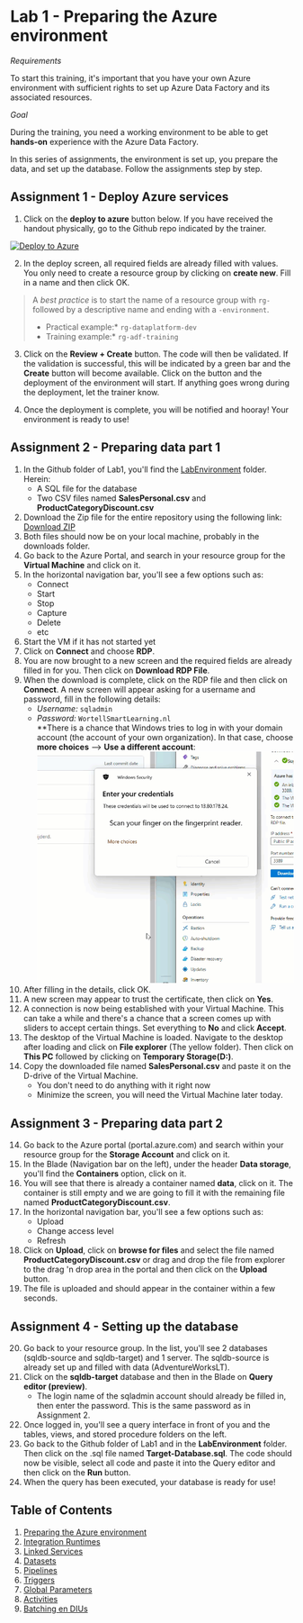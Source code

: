 # Lab 1 - Preparing the Azure environment

*Requirements*

To start this training, it's important that you have your own Azure environment with sufficient rights to set up Azure Data Factory and its associated resources.

*Goal*

During the training, you need a working environment to be able to get **hands-on** experience with the Azure Data Factory.

In this series of assignments, the environment is set up, you prepare the data, and set up the database. Follow the assignments step by step.

## Assignment 1 - Deploy Azure services

1. Click on the **deploy to azure** button below. If you have received the handout physically, go to the Github repo indicated by the trainer.

[![Deploy to Azure](https://aka.ms/deploytoazurebutton)](https://portal.azure.com/#create/Microsoft.Template/uri/https%3A%2F%2Fraw.githubusercontent.com%2Fvstrien%2FADF-Training%2Fmain%2FLab1%2FLabEnvironment%2Fazuredeploy.json)

2. In the deploy screen, all required fields are already filled with values. You only need to create a resource group by clicking on **create new**. Fill in a name and then click OK.

> A *best practice* is to start the name of a resource group with `rg-` followed by a descriptive name and ending with a `-environment`.
>
> * Practical example:* `rg-dataplatform-dev`
> * Training example:* `rg-adf-training`
>

3. Click on the **Review + Create** button. The code will then be validated. If the validation is successful, this will be indicated by a green bar and the **Create** button will become available. Click on the button and the deployment of the environment will start. If anything goes wrong during the deployment, let the trainer know.

4. Once the deployment is complete, you will be notified and hooray! Your environment is ready to use!

## Assignment 2 - Preparing data part 1

1. In the Github folder of Lab1, you'll find the [LabEnvironment](https://github.com/wortell-smart-learning/ADF-Training/tree/main/Lab1/LabEnvironment) folder. Herein:
   * A SQL file for the database
   * Two CSV files named **SalesPersonal.csv** and **ProductCategoryDiscount.csv**
1. Download the Zip file for the entire repository using the following link: [Download ZIP](https://github.com/wortell-smart-learning/ADF-Training/archive/refs/heads/main.zip)
1. Both files should now be on your local machine, probably in the downloads folder.
1. Go back to the Azure Portal, and search in your resource group for the **Virtual Machine** and click on it.
1. In the horizontal navigation bar, you'll see a few options such as:
   * Connect
   * Start
   * Stop
   * Capture
   * Delete
   * etc
1. Start the VM if it has not started yet
1. Click on **Connect** and choose **RDP**.
1. You are now brought to a new screen and the required fields are already filled in for you. Then click on **Download RDP File**.
1. When the download is complete, click on the RDP file and then click on **Connect**. A new screen will appear asking for a username and password, fill in the following details:
   * *Username:* `sqladmin`
   * *Password:* `WortellSmartLearning.nl`  
   **There is a chance that Windows tries to log in with your domain account (the account of your own organization). In that case, choose **more choices** --> **Use a different account**:  
   ![Login via RDP](./img/win-login.gif)
1. After filling in the details, click OK.
1. A new screen may appear to trust the certificate, then click on **Yes**.
1. A connection is now being established with your Virtual Machine. This can take a while and there's a chance that a screen comes up with sliders to accept certain things. Set everything to **No** and click **Accept**.
1. The desktop of the Virtual Machine is loaded. Navigate to the desktop after loading and click on **File explorer** (The yellow folder). Then click on **This PC** followed by clicking on **Temporary Storage(D:)**.
1. Copy the downloaded file named **SalesPersonal.csv** and paste it on the D-drive of the Virtual Machine.
   * You don't need to do anything with it right now
   * Minimize the screen, you will need the Virtual Machine later today.


## Assignment 3 - Preparing data part 2

14. Go back to the Azure portal (portal.azure.com) and search within your resource group for the **Storage Account** and click on it.
14. In the Blade (Navigation bar on the left), under the header **Data storage**, you'll find the **Containers** option, click on it.
14. You will see that there is already a container named **data**, click on it. The container is still empty and we are going to fill it with the remaining file named **ProductCategoryDiscount.csv**.
14. In the horizontal navigation bar, you'll see a few options such as:
    * Upload
    * Change access level
    * Refresh
14. Click on **Upload**, click on **browse for files** and select the file named **ProductCategoryDiscount.csv** or drag and drop the file from explorer to the drag 'n drop area in the portal and then click on the **Upload** button.
14. The file is uploaded and should appear in the container within a few seconds.


## Assignment 4 - Setting up the database

20. Go back to your resource group. In the list, you'll see 2 databases (sqldb-source and sqldb-target) and 1 server. The sqldb-source is already set up and filled with data (AdventureWorksLT).
20. Click on the **sqldb-target** database and then in the Blade on **Query editor (preview)**.
    * The login name of the sqladmin account should already be filled in, then enter the password. This is the same password as in Assignment 2.
20. Once logged in, you'll see a query interface in front of you and the tables, views, and stored procedure folders on the left.
20. Go back to the Github folder of Lab1 and in the **LabEnvironment** folder. Then click on the .sql file named **Target-Database.sql**. The code should now be visible, select all code and paste it into the Query editor and then click on the **Run** button.
20. When the query has been executed, your database is ready for use!

## Table of Contents

1. [Preparing the Azure environment](../Lab1/LabInstructions1.md)
2. [Integration Runtimes](../Lab2/LabInstructions2.md)
3. [Linked Services](../Lab3/LabInstructions3.md)
4. [Datasets](../Lab4/LabInstructions4.md)
5. [Pipelines](../Lab5/LabInstructions5.md)
6. [Triggers](../Lab6/LabInstructions6.md)
7. [Global Parameters](../Lab7/LabInstructions7.md)
8. [Activities](../Lab8/LabInstructions8.md)
9. [Batching en DIUs](../Lab9/LabInstructions9.md)
